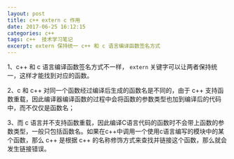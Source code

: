 ```yaml
---
layout: post
title: c++ extern c 作用
date: 2017-06-25 16:12:15
categories: c++  
tags: c++  技术学习笔记
excerpt: extern 保持统一 c++ 和 c 语言编译函数签名方式
---
```



1、c++ 和 c 语言编译函数签名方式不一样， `extern` 关键字可以让两者保持统一，这样才能找到对应的函数。

2、c 和 c++ 对同一个函数经过编译后生成的函数名是不同的，由于 c++ 支持函数重载，因此编译器编译函数的过程中会将函数的参数类型也加到编译后的代码中，而不仅仅是函数名；

3、而 c 语言并不支持函数重载，因此编译C语言代码的函数时不会带上函数的参数类型，一般只包括函数名。如果在c++中调用一个使用c语言编写的模块中的某个函数，那么 c++ 是根据 c++ 的名称修饰方式来查找并链接这个函数，那么就会发生链接错误。
